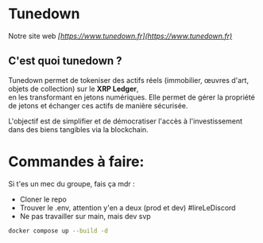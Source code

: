 # Tunedown

Notre site web *[https://www.tunedown.fr](https://www.tunedown.fr)*

## C'est quoi tunedown ?

Tunedown permet de tokeniser des actifs réels (immobilier, œuvres d'art, objets de collection) sur le **XRP Ledger**, \
en les transformant en jetons numériques.
Elle permet de gérer la propriété de jetons et échanger ces actifs
de manière sécurisée.

L'objectif est de simplifier et de démocratiser l'accès à l'investissement dans des biens tangibles via la blockchain.

# Commandes à faire:

Si t'es un mec du groupe, fais ça mdr :

+ Cloner le repo
+ Trouver le .env, attention y'en a deux (prod et dev) #lireLeDiscord
+ Ne pas travailler sur main, mais dev svp

```bash
docker compose up --build -d
```
